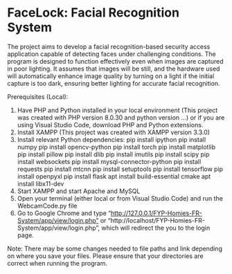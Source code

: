 # FaceLock: Facial Recognition System

The project aims to develop a facial recognition-based security access application capable of detecting faces under challenging conditions. The program is designed to function effectively even when images are captured in poor lighting. It assumes that images will be still, and the hardware used will automatically enhance image quality by turning on a light if the initial capture is too dark, ensuring better lighting for accurate facial recognition.

Prerequisites (Local):
1. Have PHP and Python installed in your local environment (This project was created with PHP version 8.0.30 and python version ...) or if you are using Visual Studio Code, download PHP and Python extensions. 
2. Install XAMPP (This project was created with XAMPP version 3.3.0)
3. Install relevant Python dependencies:
   pip install ipython
   pip install numpy
   pip install opencv-python
   pip install torch
   pip install matplotlib
   pip install pillow
   pip install dlib
   pip install imutils
   pip install scipy
   pip install websockets
   pip install mysql-connector-python
   pip install requests
   pip install mtcnn
   pip install setuptools
   pip install tensorflow
   pip install openpyxl
   pip install flask
   apt install build-essential cmake
   apt install libx11-dev
5. Start XAMPP and start Apache and MySQL
6. Open your terminal (either local or from Visual Studio Code) and run the WebcamCode.py file
7. Go to Google Chrome and type “http://127.0.0.1/FYP-Homies-FR-System/app/view/login.php”  or “http://localhost/FYP-Homies-FR-System/app/view/login.php”, which will redirect the you to the login page. 

Note: There may be some changes needed to file paths and link depending on where you save your files. Please ensure that your directories are correct when running the program.
